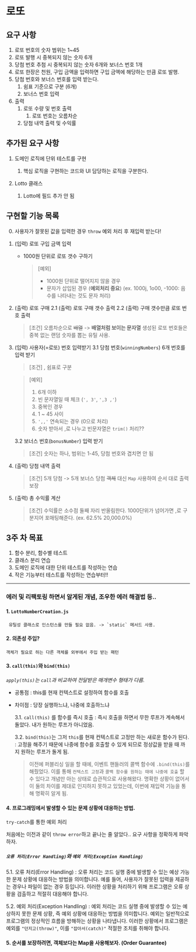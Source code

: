 # 로또

## 요구 사항

1. 로또 번호의 숫자 범위는 1~45
2. 로또 발행 시 중복되지 않는 숫자 6개
3. 당첨 번호 추첨 시 중복되지 않는 숫자 6개와 보너스 번호 1개
4. 로또 한장은 천원, 구입 금액을 입력하면 구입 금액에 해당하는 만큼 로또 발행.
5. 당첨 번호와 보너스 번호를 입력 받는다.
   1. 쉼표 기준으로 구분 (6개)
   2. 보너스 번호 입력
6. 출력
   1. 로또 수량 및 번호 출력
      1. 로또 번호는 오름차순
   2. 당첨 내역 출력 및 수익률

## 추가된 요구 사항

1. 도메인 로직에 단위 테스트를 구현

   1. 핵심 로직을 구현하는 코드와 UI 담당하는 로직을 구분한다.

1. Lotto 클래스
   1. Lotto에 필드 추가 안 됨

## 구현할 기능 목록

0. 사용자가 잘못된 값을 입력한 경우 `throw` 예외 처리 후 재입력 받는다!

1. (입력) 로또 구입 금액 입력

   - 1000원 단위로 로또 갯수 구하기

     > [예외]
     >
     > - 1000원 단위로 떨어지지 않을 경우
     > - 문자가 삽입된 경우 (**예외처리 중요**)
     >   (ex. 1000j, 1o00, -1000: 음수를 나타내는 것도 문자 처리)

2. (출력) 로또 구매
   2.1 (출력) 로또 구매 갯수 출력
   2.2 (출력) 구매 갯수만큼 로또 번호 출력

   > [조건]
   > 오름차순으로 ~~배열~~ -> **배열처럼 보이는 문자열**
   > 생성된 로또 번호들은 중복 없는 랜덤 숫자를 뽑는 유틸 사용.

3. (입력) 사용자(=로또) 번호 입력받기
   3.1 당첨 번호(`winningNumbers`) 6개 번호를 입력 받기

   > [조건]
   > , 쉼표로 구분

   > [예외]
   >
   > 1. 6개 이하
   > 2. 빈 문자열일 때 체크 (`', 3'`, `',3 ,'`)
   > 3. 중복인 경우
   > 4. 1 ~ 45 사이
   > 5. `',,'` 연속되는 경우 (0으로 처리)
   > 6. 숫자 받아서 ,로 나누고 빈문자열은 `trim()` 처리??

   3.2 보너스 번호(`bonusNumber`) 입력 받기

   > [조건]
   > 숫자는 하나, 범위는 1-45, 당첨 번호와 겹치면 안 됨

4. (출력) 당첨 내역 출력

   > [조건]
   > 5개 당첨 -> 5개 보너스 당첨
   > ~~객체~~ 대신 `Map` 사용하여 순서 대로 출력 보장

5. (출력) 총 수익률 계산

   > [조건]
   > 수익률은 소수점 둘째 자리 반올림한다.
   > 1000단위가 넘어가면 ,로 구분지어 포매팅해준다.
   > (ex. 62.5% 20,000.0%)

## 3주 차 목표

1. 함수 분리, 함수별 테스트
2. 클래스 분리 연습
3. 도메인 로직에 대한 단위 테스트를 작성하는 연습
4. 작은 기능부터 테스트를 작성하는 연습부터!!

---

### 에러 및 리팩토링 하면서 알게된 개념, 조우한 에러 해결법 등..

#### 1. `LottoNumberCreation.js`

     유틸성 클래스로 인스턴스를 만들 필요 없음. -> `static` 메서드 사용.

#### 2. 의존성 주입?

    객체가 필요로 하는 다른 객체를 외부에서 주입 받는 패턴

#### 3. `call(this)`와 `bind(this)`

_`apply(this)`는 `call`과 비교하여 전달받은 매개변수 형태가 다름._

- 공통점 : this를 현재 컨텍스트로 설정하여 함수를 호출
- 차이점 : 당장 실행하느냐, 나중에 호출하느냐

  3.1. `call(this)` 를 함수를 즉시 호출
  : 즉시 호출을 하면서 무한 루프가 계속해서 돌았다. 내가 원하는 루프가 아니었음.

  3.2. `bind(this)`는 그저 `this`를 현재 컨텍스트로 고정만 하는 새로운 함수가 된다.
  : 고정을 해주기 때문에 나중에 함수를 호출할 수 있게 되므로 정상값을 받을 때 까지 원하는 루프가 돌게 됨.

  > 이전에 퍼블리싱 일을 할 때에, 이벤트 핸들러의 콜백 함수에 `.bind(this)`를 해줬었다.
  > 이를 통해 `컨텍스트 고정`과 `콜백 함수를 원하는 때에 나중에 호출` 할 수 있다고 개념만 아는 상태로 습관적으로 사용해왔다.
  > 명확한 상황이 없어서 이 둘의 차이를 제대로 인지하지 못하고 있었는데, 이번에 재입력 기능을 통해 명확히 알게 됨.

#### 4. 프로그래밍에서 발생할 수 있는 문제 상황에 대응하는 방법.

`try-catch`를 통한 예외 처리

처음에는 이전과 같이 `throw error`하고 끝나는 줄 알았다.. 요구 사항을 정확하게 파악하자.

##### `오류 처리(Error Handling)`와 `예외 처리(Exception Handling)`

5.1. 오류 처리(Error Handling)
: 오류 처리는 코드 실행 중에 발생할 수 있는 예상 가능한 문제 상황에 대응하는 방법을 의미합니다. 예를 들어, 사용자가 잘못된 입력을 제공하는 경우나 파일이 없는 경우 등입니다. 이러한 상황을 처리하기 위해 프로그램은 오류 상황을 검출하고 적절히 대응해야 합니다.

5.2. 예외 처리(Exception Handling)
: 예외 처리는 코드 실행 중에 발생할 수 있는 예상하지 못한 문제 상황, 즉 예외 상황에 대응하는 방법을 의미합니다. 예외는 일반적으로 프로그램의 정상적인 흐름을 방해하는 상황을 나타냅니다. 이러한 상황에서 프로그램은 예외를 `"던지고(throw)"`, 이를 `"잡아서(catch)"` 적절한 조치를 취해야 합니다.

#### 5. 순서를 보장하려면, 객체보다는 Map을 사용해보자. (Order Guarantee)
